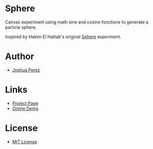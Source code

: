 # Sphere

Canvas experiment using math sine and cosine functions to generate a particle sphere.

Inspired by Hakim El Hattab's original [Sphere](https://github.com/hakimel/Sphere) experiment.

# Author

- [Joshua Perez](http://joshua-perez.com)

# Links

- [Project Page](https://github.com/joshua-perez/Sphere)
- [Online Demo](http://experiments.joshua-perez.com/sphere/)

# License

- [MIT License](http://www.opensource.org/licenses/mit-license.php)